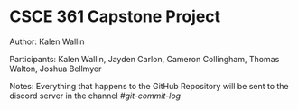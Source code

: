 # CSCE 361 Capstone Project

Author: Kalen Wallin

Participants: Kalen Wallin, Jayden Carlon, Cameron Collingham, Thomas Walton, Joshua Bellmyer

Notes: Everything that happens to the GitHub Repository will be sent to the discord server in the channel *#git-commit-log*
